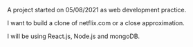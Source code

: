 A project started on 05/08/2021 as web development practice.

I want to build a clone of netflix.com or a close approximation.

I will be using React.js, Node.js and mongoDB.
